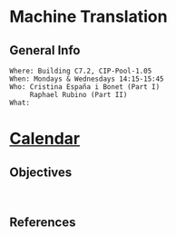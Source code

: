 # Machine Translation
## General Info
```
Where: Building C7.2, CIP-Pool-1.05
When: Mondays & Wednesdays 14:15-15:45
Who: Cristina España i Bonet (Part I)
     Raphael Rubino (Part II)
What: 
```

# [Calendar](../calendars/calendarMT.md)

## Objectives

<br>

## References


